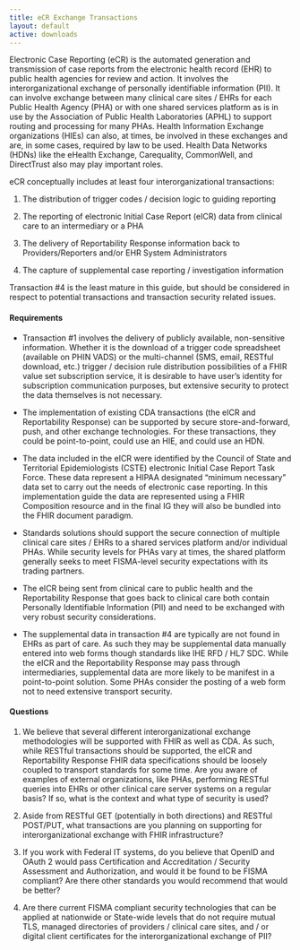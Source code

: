 ```yaml
---
title: eCR Exchange Transactions
layout: default
active: downloads
---
```


Electronic Case Reporting (eCR) is the automated generation and
transmission of case reports from the electronic health record (EHR) to
public health agencies for review and action. It involves the
interorganizational exchange of personally identifiable information
(PII). It can involve exchange between many clinical care sites / EHRs
for each Public Health Agency (PHA) or with one shared services platform
as is in use by the Association of Public Health Laboratories (APHL) to
support routing and processing for many PHAs. Health Information
Exchange organizations (HIEs) can also, at times, be involved in these
exchanges and are, in some cases, required by law to be used. Health
Data Networks (HDNs) like the eHealth Exchange, Carequality, CommonWell,
and DirectTrust also may play important roles.

eCR conceptually includes at least four interorganizational
transactions:

1)  The distribution of trigger codes / decision logic to guiding
    reporting

2)  The reporting of electronic Initial Case Report (eICR) data from
    clinical care to an intermediary or a PHA

3)  The delivery of Reportability Response information back to
    Providers/Reporters and/or EHR System Administrators

4)  The capture of supplemental case reporting / investigation
    information

Transaction \#4 is the least mature in this guide, but should be
considered in respect to potential transactions and transaction security
related issues.

#### Requirements

  - Transaction \#1 involves the delivery of publicly available,
    non-sensitive information. Whether it is the download of a trigger
    code spreadsheet (available on PHIN VADS) or the multi-channel (SMS,
    email, RESTful download, etc.) trigger / decision rule distribution
    possibilities of a FHIR value set subscription service, it is
    desirable to have user’s identity for subscription communication
    purposes, but extensive security to protect the data themselves is
    not necessary.

  - The implementation of existing CDA transactions (the eICR and
    Reportability Response) can be supported by secure
    store-and-forward, push, and other exchange technologies. For these
    transactions, they could be point-to-point, could use an HIE, and
    could use an HDN.

  - The data included in the eICR were identified by the Council of
    State and Territorial Epidemiologists (CSTE) electronic Initial Case
    Report Task Force. These data represent a HIPAA designated “minimum
    necessary” data set to carry out the needs of electronic case
    reporting. In this implementation guide the data are represented
    using a FHIR Composition resource and in the final IG they will also
    be bundled into the FHIR document paradigm.

  - Standards solutions should support the secure connection of multiple
    clinical care sites / EHRs to a shared services platform and/or
    individual PHAs. While security levels for PHAs vary at times, the
    shared platform generally seeks to meet FISMA-level security
    expectations with its trading partners.

  - The eICR being sent from clinical care to public health and the
    Reportability Response that goes back to clinical care both contain
    Personally Identifiable Information (PII) and need to be exchanged
    with very robust security considerations.

  - The supplemental data in transaction \#4 are typically are not found
    in EHRs as part of care. As such they may be supplemental data
    manually entered into web forms though standards like IHE RFD / HL7
    SDC. While the eICR and the Reportability Response may pass through
    intermediaries, supplemental data are more likely to be manifest in
    a point-to-point solution. Some PHAs consider the posting of a web
    form not to need extensive transport security.

#### Questions

1)  We believe that several different interorganizational exchange
    methodologies will be supported with FHIR as well as CDA. As such,
    while RESTful transactions should be supported, the eICR and
    Reportability Response FHIR data specifications should be loosely
    coupled to transport standards for some time. Are you aware of
    examples of external organizations, like PHAs, performing RESTful
    queries into EHRs or other clinical care server systems on a regular
    basis? If so, what is the context and what type of security is used?

2)  Aside from RESTful GET (potentially in both directions) and RESTful
    POST/PUT, what transactions are you planning on supporting for
    interorganizational exchange with FHIR infrastructure?

3)  If you work with Federal IT systems, do you believe that OpenID and
    OAuth 2 would pass Certification and Accreditation / Security
    Assessment and Authorization, and would it be found to be FISMA
    compliant? Are there other standards you would recommend that would
    be better?

4)  Are there current FISMA compliant security technologies that can be
    applied at nationwide or State-wide levels that do not require
    mutual TLS, managed directories of providers / clinical care sites,
    and / or digital client certificates for the interorganizational
    exchange of PII?
